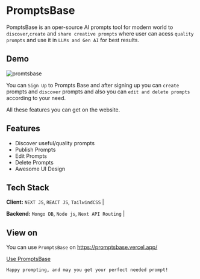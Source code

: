 # PromptsBase

PomptsBase is an oper-source AI prompts tool for modern world to `discover`,`create` and `share creative prompts` where user can acess `quality prompts` and use it in `LLMs and Gen AI` for best results.

## Demo

![promtsbase](https://github.com/Utkarsh-Web-2023/promptsbase/assets/128823414/39b1677e-c557-434d-ab5f-3447adc3c578)

You can `Sign Up` to Prompts Base and after signing up you can `create` prompts and `discover` prompts and also you can `edit and delete prompts` according to your need.

All these features you can get on the website.

## Features

-   Discover useful/quality prompts
-   Publish Prompts
-   Edit Prompts
-   Delete Prompts
-   Awesome UI Design

## Tech Stack

**Client:**
`NEXT JS`,
`REACT JS`,
`TailwindCSS` |

**Backend:**
`Mongo DB`,
`Node js`,
`Next API Routing` |

## View on

You can use `PromptsBase` on https://promptsbase.vercel.app/

[Use PromptsBase](https://promptsbase.vercel.app/)

    Happy prompting, and may you get your perfect needed prompt!
